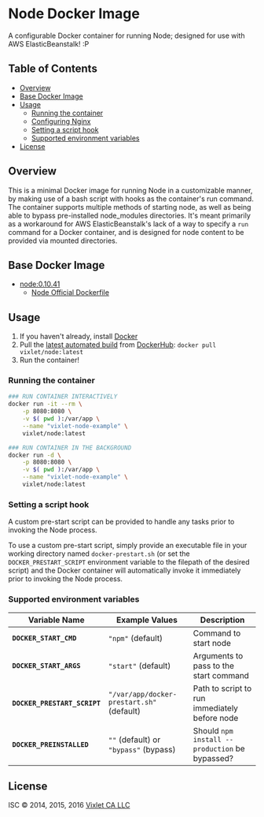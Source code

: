 # Node Docker Image

A configurable Docker container for running Node; designed for use with AWS ElasticBeanstalk! :P


## Table of Contents
- [Overview](#overview)
- [Base Docker Image](#basedockerimage)
- [Usage](#usage)
    + [Running the container](#runningthecontainer)
    + [Configuring Nginx](#configuringnginx)
    + [Setting a script hook](#settingascripthook)
    + [Supported environment variables](#supportedenvironmentvariables)
- [License](#license)


## Overview
This is a minimal Docker image for running Node in a customizable manner, by making use of a bash script with hooks as the container's run command. The container supports multiple methods of starting node, as well as being able to bypass pre-installed node_modules directories. It's meant primarily as a workaround for AWS ElasticBeanstalk's lack of a way to specify a `run` command for a Docker container, and is designed for node content to be provided via mounted directories.


## Base Docker Image
- [node:0.10.41](https://registry.hub.docker.com/u/library/node/)
    + [Node Official Dockerfile](https://github.com/joyent/docker-node/blob/master/0.10/Dockerfile)


## Usage
1. If you haven't already, install [Docker](https://www.docker.com/)
2. Pull the [latest automated build](https://registry.hub.docker.com/u/vixlet/node/) from [DockerHub](https://registry.hub.docker.com/u/): `docker pull vixlet/node:latest`
3. Run the container!

### Running the container
```sh
### RUN CONTAINER INTERACTIVELY
docker run -it --rm \
    -p 8080:8080 \
    -v $( pwd ):/var/app \
    --name "vixlet-node-example" \
    vixlet/node:latest

### RUN CONTAINER IN THE BACKGROUND
docker run -d \
    -p 8080:8080 \
    -v $( pwd ):/var/app \
    --name "vixlet-node-example" \
    vixlet/node:latest
```

### Setting a script hook
A custom pre-start script can be provided to handle any tasks prior to invoking the Node process.

To use a custom pre-start script, simply provide an executable file in your working directory named `docker-prestart.sh` (or set the `DOCKER_PRESTART_SCRIPT` environment variable to the filepath of the desired script) and the Docker container will automatically invoke it immediately prior to invoking the Node process.

### Supported environment variables
| Variable Name | Example Values | Description |
| ------------- | -------------- | ----------- |
| **`DOCKER_START_CMD`** | `"npm"` (default) | Command to start node |
| **`DOCKER_START_ARGS`** | `"start"` (default) | Arguments to pass to the start command |
| **`DOCKER_PRESTART_SCRIPT`** | `"/var/app/docker-prestart.sh"` (default) | Path to script to run immediately before node |
| **`DOCKER_PREINSTALLED`** | `""` (default) or `"bypass"` (bypass) | Should `npm install --production` be bypassed? |


## License
ISC © 2014, 2015, 2016 [Vixlet CA LLC](http://www.vixlet.com/)
